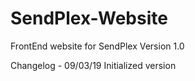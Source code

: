 # SendPlex-Website
 FrontEnd website for SendPlex
Version 1.0

Changelog - 09/03/19
Initialized version

